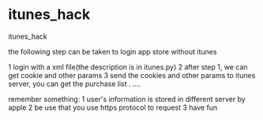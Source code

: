 itunes_hack
===========

itunes_hack

the following step can be taken to login app store without itunes

1 login with a xml file(the description is in itunes.py)
2 after step 1, we can get cookie and other params
3 send the cookies and other params to itunes server, you can get the purchase list .
....

remember something:
1 user's information is stored in different server by apple
2 be use that you use https protocol to request
3 have fun
